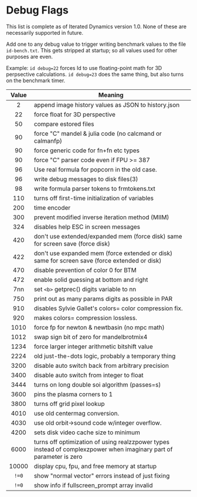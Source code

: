 # Debug Flags

This list is complete as of Iterated Dynamics version 1.0.
None of these are necessarily supported in future.

Add one to any debug value to trigger writing benchmark values to
the file `id-bench.txt`.  This gets stripped at startup; so all values
used for other purposes are even.

Example:
`id debug=22` forces Id to use floating-point math for 3D perpsective calculations.
`id debug=23` does the same thing, but also turns on the benchmark timer.

| Value | Meaning |
|:--:|----|
| 2 | append image history values as JSON to history.json |
| 22 | force float for 3D perspective |
| 50 | compare <r>estored files |
| 90 | force "C" mandel & julia code (no calcmand or calmanfp) |
| 90 | force generic code for fn+fn etc types |
| 90 | force "C" parser code even if FPU >= 387 |
| 96 | Use real formula for popcorn in the old case. |
| 96 | write debug messages to disk files(3) |
| 98 | write formula parser tokens to frmtokens.txt |
| 110 | turns off first-time initialization of variables |
| 200 | time encoder |
| 300 | prevent modified inverse iteration method (MIIM) |
| 324 | disables help ESC in screen messages |
| 420 | don't use extended/expanded mem (force disk) same for screen save (force disk) |
| 422 | don't use expanded mem (force extended or disk)  same for screen save (force extended or disk) |
| 470 | disable prevention of color 0 for BTM |
| 472 | enable solid guessing at bottom and right |
| 7nn | set `<b>` getprec() digits variable to nn |
| 750 | print out as many params digits as possible in PAR |
| 910 | disables Sylvie Gallet's colors= color compression fix. |
| 920 | makes colors= compression lossless. |
| 1010 | force fp for newton & newtbasin (no mpc math) |
| 1012 | swap sign bit of zero for mandelbrotmix4 |
| 1234 | force larger integer arithmetic bitshift value |
| 2224 | old just-the-dots logic, probably a temporary thing |
| 3200 | disable auto switch back from arbitrary precision |
| 3400 | disable auto switch from integer to float |
| 3444 | turns on long double soi algorithm (passes=s) |
| 3600 | pins the plasma corners to 1 |
| 3800 | turns off grid pixel lookup |
| 4010 | use old centermag conversion. |
| 4030 | use old orbit->sound code w/integer overflow. |
| 4200 | sets disk video cache size to minimum |
| 6000 | turns off optimization of using realzzpower types instead of complexzpower when imaginary part of parameter is zero |
| 10000 | display cpu, fpu, and free memory at startup |
| `!=0` | show "normal vector" errors instead of just fixing |
| `!=0` | show info if fullscreen_prompt array invalid |
